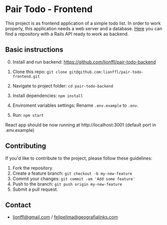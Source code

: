 # Pair Todo - Frontend

This project is as frontend application of a simple todo list. In order to work properly, this application needs a web server and a database. [Here](https://github.com/lionffl/pair-todo-backend) you can find a repository with a Rails API ready to work as backend.

## Basic instructions

0) Install and run backend: https://github.com/lionffl/pair-todo-backend 

1) Clone this repo: `git clone git@github.com:lionffl/pair-todo-frontend.git`

2) Navigate to project folder: `cd pair-todo-backend`

3) Install dependencies: `npm install`

4) Enviroment variables settings: Rename ```.env.example``` to ```.env```.

5) Run: `npm start`

React app should be now running at http://localhost:3001 (default port in .env.example)

## Contributing

If you'd like to contribute to the project, please follow these guidelines:

1. Fork the repository.
2. Create a feature branch: `git checkout -b my-new-feature`
3. Commit your changes: `git commit -am 'Add some feature'`
4. Push to the branch: `git push origin my-new-feature`
5. Submit a pull request.

## Contact

* lionffl@gmail.com / felipelima@geografialinks.com
